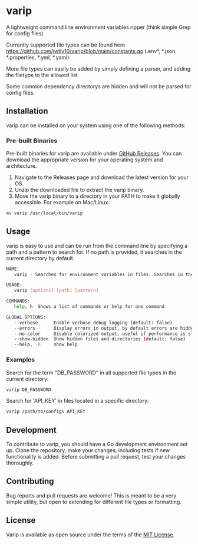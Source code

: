 # varip

A lightweight command line environment variables ripper (think simple Grep for config files)

Currently supported file types can be found here https://github.com/jwtly10/varip/blob/main/constants.go (.env*, *.json, *.properties, *.yml, *.yaml)

More file types can easily be added by simply defining a parser, and adding the filetype to the allowed list.

Some common dependency directorys are hidden and will not be parsed for config files.

## Installation

varip can be installed on your system using one of the following methods:

### Pre-built Binaries
Pre-built binaries for varip are available under [GitHub Releases](https://github.com/jwtly10/varip/releases/). You can download the appropriate version for your operating system and architecture.

1. Navigate to the Releases page and download the latest version for your OS.
2. Unzip the downloaded file to extract the varip binary.
3. Move the varip binary to a directory in your PATH to make it globally accessible. For example on Mac/Linux:

```sh
mv varip /usr/local/bin/varip
```

<!-- ### Homebrew (macOS and Linux)
If you are on macOS or Linux, you can install varip using Homebrew, a package manager that simplifies the installation and management of software.

To install varip using Homebrew, run the following command:

```sh
brew tap jwtly10/varip
brew install varip
```
This will add the custom tap for varip and install the latest version.

Verifying the Installation
After installation, you can verify that varip is correctly installed by running:

```sh
varip --help
```
This command should display the usage information for varip, indicating that the installation was successful. -->



## Usage

varip  is easy to use and can be run from the command line by specifying a path and a pattern to search for. If no path is provided, it searches in the current directory by default.

``` sh
NAME:
   varip - Searches for environment variables in files. Searches in the current directory by default.

USAGE:
   varip [options] [path] [pattern]

COMMANDS:
   help, h  Shows a list of commands or help for one command

GLOBAL OPTIONS:
   --verbose      Enable verbose debug logging (default: false)
   --errors       Display errors in output, by default errors are hidden, so only matches are shown (default: false)
   --no-color     Disable colorized output, useful if performance is slow or colors not supported by your terminal (default: false)
   --show-hidden  Show hidden files and directories (default: false)
   --help, -h     show help
```

### Examples

Search for the term "DB_PASSWORD" in all supported file types in the current directory:

```sh
varip DB_PASSWORD
```

Search for 'API_KEY' in files located in a specific directory:
``` sh
varip /path/to/configs API_KEY
```

## Development

To contribute to varip, you should have a Go development environment set up. Clone the repository, make your changes, including tests if new functionality is added. Before submitting a pull request, test your changes thoroughly.

## Contributing

Bug reports and pull requests are welcome! This is meant to be a very simple utility, but open to extending for different file types or formatting.

## License

Varip is available as open source under the terms of the [MIT License](https://opensource.org/licenses/MIT).
